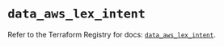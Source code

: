 # `data_aws_lex_intent`

Refer to the Terraform Registry for docs: [`data_aws_lex_intent`](https://registry.terraform.io/providers/hashicorp/aws/4.67.0/docs/data-sources/lex_intent).
